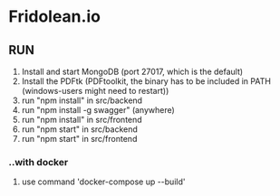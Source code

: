 # Fridolean.io

## RUN
1. Install and start MongoDB (port 27017, which is the default)
2. Install the PDFtk (PDFtoolkit, the binary has to be included in PATH (windows-users might need to restart))
3. run "npm install" in src/backend 
4. run "npm install -g swagger" (anywhere)
5. run "npm install" in src/frontend
6. run "npm start" in src/backend
7. run "npm start" in src/frontend

### ..with docker
1. use command 'docker-compose up --build'
